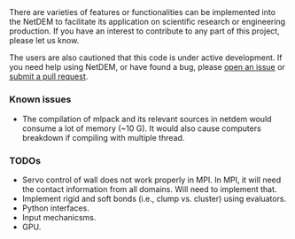 ## 

There are varieties of features or functionalities can be implemented into the NetDEM to facilitate its application on scientific research or engineering production. If you have an interest to contribute to any part of this project, please let us know.

The users are also cautioned that this code is under active development. If you need help using NetDEM, or have found a bug, please [open an issue](https://github.com/net-dem/netdem/issues) or [submit a pull request](https://github.com/net-dem/netdem/pulls).

### Known issues

 - The compilation of mlpack and its relevant sources in netdem would consume a lot of memory (~10 G). It would also cause computers breakdown if compiling with multiple thread.

### TODOs

 - Servo control of wall does not work properly in MPI. In MPI, it will need the contact information from all domains. Will need to implement that.
 - Implement rigid and soft bonds (i.e., clump vs. cluster) using evaluators.
 - Python interfaces.
 - Input mechanicsms.
 - GPU.
